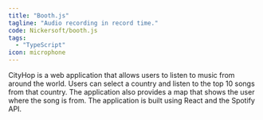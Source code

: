 ```yaml
---
title: "Booth.js"
tagline: "Audio recording in record time."
code: Nickersoft/booth.js
tags:
  - "TypeScript"
icon: microphone
---
```


CityHop is a web application that allows users to listen to music from around the world. Users can select a country and listen to the top 10 songs from that country. The application also provides a map that shows the user where the song is from. The application is built using React and the Spotify API.